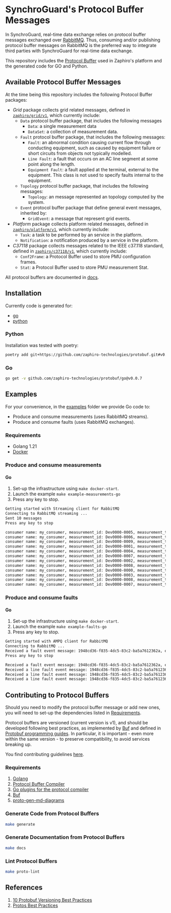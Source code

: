 # SynchroGuard's Protocol Buffer Messages

In SynchroGuard, real-time data exchange relies on protocol buffer messages
exchanged over [RabbitMQ](https://www.rabbitmq.com/). Thus, consuming and/or
publishing protocol buffer messages on RabbitMQ is the preferred way to
integrate third parties with SynchroGuard for real-time data exchange.

This repository includes the [Protocol Buffer](https://protobuf.dev/) used in
Zaphiro's platform and the generated code for GO and Python.

## Available Protocol Buffer Messages

At the time being this repository includes the following Protocol Buffer
packages:

- _Grid_ package collects grid related messages, defined in
  [`zaphiro/grid/v1`](./zaphiro/grid/v1/), which currently include:
  - `Data` protocol buffer package, that includes the following messages
    - `Data`: a single measurement data
    - `DataSet`: a collection of measurement data.
  - `Fault` protocol buffer package, that includes the following messages:
    - `Fault`: an abnormal condition causing current flow through conducting
      equipment, such as caused by equipment failure or short circuits from
      objects not typically modelled.
    - `Line Fault`: a fault that occurs on an AC line segment at some point
      along the length.
    - `Equipment Fault`: a fault applied at the terminal, external to the
      equipment. This class is not used to specify faults internal to the
      equipment.
  - `Topology` protocol buffer package, that includes the following messages:
    - `Topology`: an message represented an topology computed by the system.
  - `Event` protocol buffer package that define general event messages,
    inherited by:
    - `GridEvent`: a message that represent grid events.
- _Platform_ package collects platform related messages, defined in
  [`zaphiro/platform/v1`](./zaphiro/platform/v1/), which currently include:
  - `Task`: a task to be performed by an service in the platform.
  - `Notification`: a notification produced by a service in the platform.
- _C37118_ package collects messages related to the IEEE c37.118 standard,
  defined in [`zaphiro/c37118/v1`](./zaphiro/c37118/v1/), which currently
  include:
  - `Conf2Frame`: a Protocol Buffer used to store PMU configuration frames.
  - `Stat`: a Protocol Buffer used to store PMU measurement Stat.

All protocol buffers are documented in [docs](./docs).

## Installation

Currently code is generated for:

- [go](go)
- [python](python)

### Python

Installation was tested with poetry:

```bash
poetry add git+https://github.com/zaphiro-technologies/protobuf.git#v0.0.7
```

### Go

```bash
go get -v github.com/zaphiro-technologies/protobuf/go@v0.0.7
```

## Examples

For your convenience, in the [examples](examples) folder we provide Go code to:

- Produce and consume measurements (uses RabbitMQ streams).
- Produce and consume faults (uses RabbitMQ exchanges).

### Requirements

- Golang 1.21
- [Docker](https://docs.docker.com/get-docker/)

### Produce and consume measurements

#### Go

1. Set-up the infrastructure using `make docker-start`.
1. Launch the example `make example-measurements-go`
1. Press any key to stop.

```bash
Getting started with Streaming client for RabbitMQ
Connecting to RabbitMQ streaming ...
Sent 10 messages
Press any key to stop

consumer name: my_consumer, measurement_id: Dev0000-0005, measurement_time 1720698360980, measurement_type 20, measurement_value 4592455024224327647
consumer name: my_consumer, measurement_id: Dev0000-0006, measurement_time 1720698360980, measurement_type 20, measurement_value 4604241342922663796
consumer name: my_consumer, measurement_id: Dev0000-0009, measurement_time 1720698360980, measurement_type 44, measurement_value 4603643564277470555
consumer name: my_consumer, measurement_id: Dev0000-0001, measurement_time 1720698360980, measurement_type 28, measurement_value 4598295346455196891
consumer name: my_consumer, measurement_id: Dev0000-0004, measurement_time 1720698360980, measurement_type 20, measurement_value 4605375802349382247
consumer name: my_consumer, measurement_id: Dev0000-0007, measurement_time 1720698360980, measurement_type 20, measurement_value 4605095969928423361
consumer name: my_consumer, measurement_id: Dev0000-0002, measurement_time 1720698360980, measurement_type 21, measurement_value 4600833284970982103
consumer name: my_consumer, measurement_id: Dev0000-0008, measurement_time 1720698360980, measurement_type 20, measurement_value 4597854724057569946
consumer name: my_consumer, measurement_id: Dev0000-0000, measurement_time 1720698360980, measurement_type 13, measurement_value 4603013690508174157
consumer name: my_consumer, measurement_id: Dev0000-0003, measurement_time 1720698360980, measurement_type 21, measurement_value 4598093240485266093
consumer name: my_consumer, measurement_id: Dev0000-0008, measurement_time 1720698360980, measurement_type 20, measurement_value 4600766170106400936
consumer name: my_consumer, measurement_id: Dev0000-0007, measurement_time 1720698360980, measurement_type 20, measurement_value 4606916483465028581
```

### Produce and consume faults

#### Go

1. Set-up the infrastructure using `make docker-start`.
1. Launch the example `make example-faults-go`
1. Press any key to stop.

```bash
Getting started with AMPQ client for RabbitMQ
Connecting to RabbitMQ ...
Received a fault event message: 1948cd36-f835-4dc5-83c2-ba5a7612362a, event type: FAULT_EVENT_TYPE_STARTED
Press any key to stop

Received a fault event message: 1948cd36-f835-4dc5-83c2-ba5a7612362a, event type: FAULT_EVENT_TYPE_ENDED
Received a line fault event message: 1948cd36-f835-4dc5-83c2-ba5a7612362a, event type: FAULT_EVENT_TYPE_LOCATED, faulty line: EQ-1, probability: 0.330000, length from t1: 0.526424
Received a line fault event message: 1948cd36-f835-4dc5-83c2-ba5a7612362a, event type: FAULT_EVENT_TYPE_LOCATED, faulty line: EQ-2, probability: 0.330000, length from t1: 0.484818
Received a line fault event message: 1948cd36-f835-4dc5-83c2-ba5a7612362a, event type: FAULT_EVENT_TYPE_LOCATED, faulty line: EQ-3, probability: 0.330000, length from t1: 0.315550
```

## Contributing to Protocol Buffers

Should you need to modify the protocol buffer message or add new ones, you will
need to set-up the dependencies listed in [Requirements](#requirements).

Protocol buffers are versioned (current version is v1), and should be developed
following best practices, as implemented by [Buf](https://buf.build) and defined
in
[Protobuf programming guides](https://protobuf.dev/best-practices/dos-donts/).
In particular, it is important - even more within the same version - to preserve
compatibility, to avoid services breaking up.

You find contributing guidelines [here](CONTRIBUTING.md).

### Requirements

1. [Golang](https://go.dev/doc/install)
1. [Protocol Buffer Compiler](https://grpc.io/docs/protoc-installation/)
1. [Go plugins for the protocol compiler](https://grpc.io/docs/languages/go/quickstart/#prerequisites)
1. [Buf](https://buf.build/docs/installation)
1. [proto-gen-md-diagrams](https://github.com/GoogleCloudPlatform/proto-gen-md-diagrams)

### Generate Code from Protocol Buffers

```bash
make generate
```

### Generate Documentation from Protocol Buffers

```bash
make docs
```

### Lint Protocol Buffers

```bash
make proto-lint
```

## References

1. [10 Protobuf Versioning Best Practices](https://climbtheladder.com/10-protobuf-versioning-best-practices/)
1. [Protos Best Practices](https://protobuf.dev/best-practices/dos-donts/)
